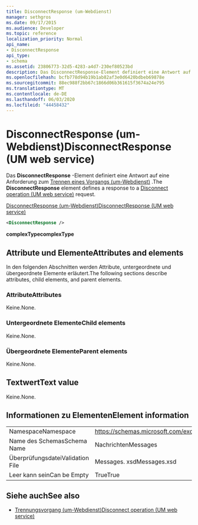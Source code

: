 ```yaml
---
title: DisconnectResponse (um-Webdienst)
manager: sethgros
ms.date: 09/17/2015
ms.audience: Developer
ms.topic: reference
localization_priority: Normal
api_name:
- DisconnectResponse
api_type:
- schema
ms.assetid: 23806773-32d5-4283-a4d7-230ef80523bd
description: Das DisconnectResponse-Element definiert eine Antwort auf eine Anforderung zum Trennen eines Vorgangs (um-Webdienst).
ms.openlocfilehash: bcfb778d94b19b1ab82af3e0d6420bdbeb69878e
ms.sourcegitcommit: 88ec988f2bb67c1866d06b361615f3674a24e795
ms.translationtype: MT
ms.contentlocale: de-DE
ms.lasthandoff: 06/03/2020
ms.locfileid: "44458432"
---
```

# <a name="disconnectresponse-um-web-service"></a><span data-ttu-id="bb3b9-103">DisconnectResponse (um-Webdienst)</span><span class="sxs-lookup"><span data-stu-id="bb3b9-103">DisconnectResponse (UM web service)</span></span>

<span data-ttu-id="bb3b9-104">Das **DisconnectResponse** -Element definiert eine Antwort auf eine Anforderung zum [Trennen eines Vorgangs (um-Webdienst)](disconnect-operation-um-web-service.md) .</span><span class="sxs-lookup"><span data-stu-id="bb3b9-104">The **DisconnectResponse** element defines a response to a [Disconnect operation (UM web service)](disconnect-operation-um-web-service.md) request.</span></span> 
  
[<span data-ttu-id="bb3b9-105">DisconnectResponse (um-Webdienst)</span><span class="sxs-lookup"><span data-stu-id="bb3b9-105">DisconnectResponse (UM web service)</span></span>](disconnectresponse-um-web-service.md)
  
```xml
<DisconnectResponse />
```

 <span data-ttu-id="bb3b9-106">**complexType**</span><span class="sxs-lookup"><span data-stu-id="bb3b9-106">**complexType**</span></span>
## <a name="attributes-and-elements"></a><span data-ttu-id="bb3b9-107">Attribute und Elemente</span><span class="sxs-lookup"><span data-stu-id="bb3b9-107">Attributes and elements</span></span>

<span data-ttu-id="bb3b9-108">In den folgenden Abschnitten werden Attribute, untergeordnete und übergeordnete Elemente erläutert.</span><span class="sxs-lookup"><span data-stu-id="bb3b9-108">The following sections describe attributes, child elements, and parent elements.</span></span>
  
### <a name="attributes"></a><span data-ttu-id="bb3b9-109">Attribute</span><span class="sxs-lookup"><span data-stu-id="bb3b9-109">Attributes</span></span>

<span data-ttu-id="bb3b9-110">Keine.</span><span class="sxs-lookup"><span data-stu-id="bb3b9-110">None.</span></span>
  
### <a name="child-elements"></a><span data-ttu-id="bb3b9-111">Untergeordnete Elemente</span><span class="sxs-lookup"><span data-stu-id="bb3b9-111">Child elements</span></span>

<span data-ttu-id="bb3b9-112">Keine.</span><span class="sxs-lookup"><span data-stu-id="bb3b9-112">None.</span></span>
  
### <a name="parent-elements"></a><span data-ttu-id="bb3b9-113">Übergeordnete Elemente</span><span class="sxs-lookup"><span data-stu-id="bb3b9-113">Parent elements</span></span>

<span data-ttu-id="bb3b9-114">Keine.</span><span class="sxs-lookup"><span data-stu-id="bb3b9-114">None.</span></span>
  
## <a name="text-value"></a><span data-ttu-id="bb3b9-115">Textwert</span><span class="sxs-lookup"><span data-stu-id="bb3b9-115">Text value</span></span>

<span data-ttu-id="bb3b9-116">Keine.</span><span class="sxs-lookup"><span data-stu-id="bb3b9-116">None.</span></span>
  
## <a name="element-information"></a><span data-ttu-id="bb3b9-117">Informationen zu Elementen</span><span class="sxs-lookup"><span data-stu-id="bb3b9-117">Element information</span></span>

|||
|:-----|:-----|
|<span data-ttu-id="bb3b9-118">Namespace</span><span class="sxs-lookup"><span data-stu-id="bb3b9-118">Namespace</span></span>  <br/> |https://schemas.microsoft.com/exchange/services/2006/messages  <br/> |
|<span data-ttu-id="bb3b9-119">Name des Schemas</span><span class="sxs-lookup"><span data-stu-id="bb3b9-119">Schema Name</span></span>  <br/> |<span data-ttu-id="bb3b9-120">Nachrichten</span><span class="sxs-lookup"><span data-stu-id="bb3b9-120">Messages</span></span>  <br/> |
|<span data-ttu-id="bb3b9-121">Überprüfungsdatei</span><span class="sxs-lookup"><span data-stu-id="bb3b9-121">Validation File</span></span>  <br/> |<span data-ttu-id="bb3b9-122">Messages. xsd</span><span class="sxs-lookup"><span data-stu-id="bb3b9-122">Messages.xsd</span></span>  <br/> |
|<span data-ttu-id="bb3b9-123">Leer kann sein</span><span class="sxs-lookup"><span data-stu-id="bb3b9-123">Can be Empty</span></span>  <br/> |<span data-ttu-id="bb3b9-124">True</span><span class="sxs-lookup"><span data-stu-id="bb3b9-124">True</span></span>  <br/> |
   
## <a name="see-also"></a><span data-ttu-id="bb3b9-125">Siehe auch</span><span class="sxs-lookup"><span data-stu-id="bb3b9-125">See also</span></span>

- [<span data-ttu-id="bb3b9-126">Trennungsvorgang (um-Webdienst)</span><span class="sxs-lookup"><span data-stu-id="bb3b9-126">Disconnect operation (UM web service)</span></span>](disconnect-operation-um-web-service.md)

